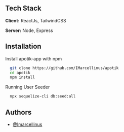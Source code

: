 ## Tech Stack

**Client:** ReactJs, TailwindCSS

**Server:** Node, Express


## Installation

Install apotik-app with npm

```bash
  git clone https://github.com/IMarcellinus/apotik
  cd apotik
  npm install
```

Running User Seeder
```bash
  npx sequelize-cli db:seed:all 
```
## Authors

- [@Imarcellinus](https://www.github.com/Imarcellinus)


